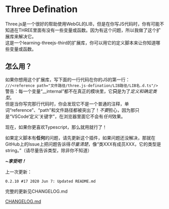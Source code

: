 <!-- # Three Defination \# en
Three.js is a very good lib to help you to use WebGL, but when you write the javascript code, you might not know if some variables or functions is in THREE object or not. Because this problem, I made this extension to solve it.  
This is an extension for learning-threejs-third, you can use the defination script in this extension to help you know the variables and functions.

## How to use?
If you want to use this extension, write the code below in the first line of your javascript:  
`///<reference path="file root/three.js-defination/lib root/lib name.d.ts"/>`  
tip: "file root", "lib root", and "lib name" is the real roots and names, *not* the real thing! ***Don't say if you really write "file root/three.js-defination/lib root/lib name.d.ts"!***  
warning: Every object "__internal" is not in the real object, it's for definings and typings ***only***.  
But when you write it in your javascript, you'll notice that it is *not* original comment, the words "reference", "path", and the string is highlighted! Do *not* worry because it's only the "VSCode 'defination' keyword", it won't have *any* effect in browsers.

So, if you more like Typescript, you can even use it!

If there's ***any*** problems with the defination, please update first, if the problem is *not* fixed, then ask it *clearly* from the github issue, like "There's member XXX in class XXX that typed string."(Please try to tell the type unless you don't know).

***~Enjoy!*** -->

# Three Defination <!-- \# zh -->
Three.js是一个很好的帮助使用WebGL的LIB，但是在你写JS代码时，你有可能不知道在THREE里面有没有一些变量或函数。因为有这个问题，所以我做了这个扩展库来解决它。  
这是一个learning-threejs-third的扩展库，你可以用它的定义脚本来让你知道哪些变量或函数。

## 怎么用？
如果你想用这个扩展库，写下面的一行代码在你的JS的第一行：  
`///<reference path="文件路径/three.js-defination/LIB路径/LIB名.d.ts"/>`  
警告：每一个变量“__internal”都不在真正的模块里，它**只**是为了*定义和确定类型*。  
但是当你写完那行代码时，你会发现它不是一个普通的注释，单词“reference”、“path”和文件路径都被突出了！*不要*担心，因为那只是“VSCode‘定义’关键字”，在浏览器里面它不会有*任何*效果。

现在，如果你更喜欢Typescript，那么就用就行了！

如果定义脚本有**任何**的问题，请先更新这个插件，如果问题还没解决，那就在GitHub上的Issue上把问题告诉得*尽量清楚*，像“类XXX有成员XXX，它的类型是string。”（请尽量告诉类型，除非你不知道）

***~享受吧！***


<!-- Last Change  -->上一次更新：
    0.2.10 #17 2020 Jun 7: Updated README.md  

<!-- Full update log -->完整的更新见CHANGELOG.md
[CHANGELOG.md](https://github.com/yufeixian/three.js-defination/blob/master/CHANGELOG.md)
